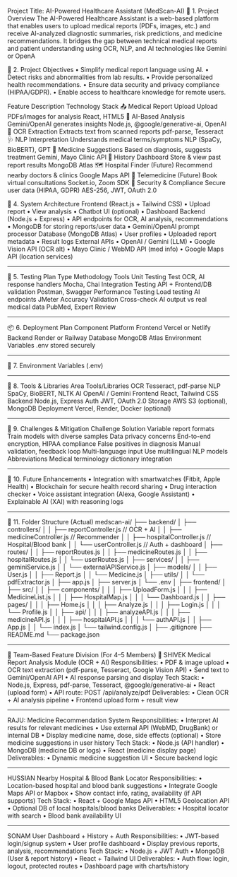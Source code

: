 Project Title: AI-Powered Healthcare Assistant (MedScan-AI)
🧩 1. Project Overview
The AI-Powered Healthcare Assistant is a web-based platform that enables users to upload medical reports (PDFs, images, etc.) and receive AI-analyzed diagnostic summaries, risk predictions, and medicine recommendations. It bridges the gap between technical medical reports and patient understanding using OCR, NLP, and AI technologies like Gemini or OpenA

🎯 2. Project Objectives
•	Simplify medical report language using AI.
•	Detect risks and abnormalities from lab results.
•	Provide personalized health recommendations.
•	Ensure data security and privacy compliance (HIPAA/GDPR).
•	Enable access to healthcare knowledge for remote users.


Feature	Description	Technology Stack
📤 Medical Report Upload	Upload PDFs/images for analysis	React, HTML5
🧠 AI-Based Analysis	Gemini/OpenAI generates insights	Node.js, @google/generative-ai, OpenAI
🔎 OCR Extraction	Extracts text from scanned reports	pdf-parse, Tesseract
🩺 NLP Interpretation	Understands medical terms/symptoms	NLP (SpaCy, BioBERT), GPT
💊 Medicine Suggestions	Based on diagnosis, suggests treatment	Gemini, Mayo Clinic API
🧾 History Dashboard	Store & view past report results	MongoDB Atlas
🗺️ Hospital Finder (Future)	Recommend nearby doctors & clinics	Google Maps API
🧬 Telemedicine (Future)	Book virtual consultations	Socket.io, Zoom SDK
🔐 Security & Compliance	Secure user data (HIPAA, GDPR)	AES-256, JWT, OAuth 2.0

🧱 4. System Architecture
Frontend (React.js + Tailwind CSS)
•	Upload report
•	View analysis
•	Chatbot UI (optional)
•	Dashboard
Backend (Node.js + Express)
•	API endpoints for OCR, AI analysis, recommendations
•	MongoDB for storing reports/user data
•	Gemini/OpenAI prompt processor
Database (MongoDB Atlas)
•	User profiles
•	Uploaded report metadata
•	Result logs
External APIs
•	OpenAI / Gemini (LLM)
•	Google Vision API (OCR alt)
•	Mayo Clinic / WebMD API (med info)
•	Google Maps API (location services)


________________________________________
🧪 5. Testing Plan
Type	Methodology	Tools
Unit Testing	Test OCR, AI response handlers	Mocha, Chai
Integration Testing	API + Frontend/DB validation	Postman, Swagger
Performance Testing	Load testing AI endpoints	JMeter
Accuracy Validation	Cross-check AI output vs real medical data	PubMed, Expert Review


________________________________________
📦 6. Deployment Plan
Component	Platform
Frontend	Vercel or Netlify
Backend	Render or Railway
Database	MongoDB Atlas
Environment Variables	.env stored securely


________________________________________
🔑 7. Environment Variables (.env)

________________________________________
🔧 8. Tools & Libraries
Area	Tools/Libraries
OCR	Tesseract, pdf-parse
NLP	SpaCy, BioBERT, NLTK
AI	OpenAI / Gemini
Frontend	React, Tailwind CSS
Backend	Node.js, Express
Auth	JWT, OAuth 2.0
Storage	AWS S3 (optional), MongoDB
Deployment	Vercel, Render, Docker (optional)
________________________________________

🚧 9. Challenges & Mitigation
Challenge	Solution
Variable report formats	Train models with diverse samples
Data privacy concerns	End-to-end encryption, HIPAA compliance
False positives in diagnosis	Manual validation, feedback loop
Multi-language input	Use multilingual NLP models
Abbreviations	Medical terminology dictionary integration
________________________________________

🔮 10. Future Enhancements
•	Integration with smartwatches (Fitbit, Apple Health)
•	Blockchain for secure health record sharing
•	Drug interaction checker
•	Voice assistant integration (Alexa, Google Assistant)
•	Explainable AI (XAI) with reasoning logs
________________________________________

📁 11. Folder Structure (Actual)
medscan-ai/
├── backend/
│   ├── controllers/
│   │   ├── reportController.js        // OCR + AI
│   │   ├── medicineController.js      // Recommender
│   │   ├── hospitalController.js      // Hospital/Blood bank
│   │   └── userController.js          // Auth + dashboard
│   ├── routes/
│   │   ├── reportRoutes.js
│   │   ├── medicineRoutes.js
│   │   ├── hospitalRoutes.js
│   │   └── userRoutes.js
│   ├── services/
│   │   ├── geminiService.js
│   │   └── externalAPIService.js
│   ├── models/
│   │   ├── User.js
│   │   ├── Report.js
│   │   └── Medicine.js
│   ├── utils/
│   │   └── pdfExtractor.js
│   ├── app.js
│   ├── server.js
│   └── .env
│
├── frontend/
│   ├── src/
│   │   ├── components/
│   │   │   ├── UploadForm.js
│   │   │   ├── MedicineList.js
│   │   │   ├── HospitalMap.js
│   │   │   └── Dashboard.js
│   │   ├── pages/
│   │   │   ├── Home.js
│   │   │   ├── Analyze.js
│   │   │   ├── Login.js
│   │   │   └── Profile.js
│   │   ├── api/
│   │   │   ├── analyzeAPI.js
│   │   │   ├── medicineAPI.js
│   │   │   ├── hospitalAPI.js
│   │   │   └── authAPI.js
│   │   ├── App.js
│   │   └── index.js
│   └── tailwind.config.js
│
├── .gitignore
├── README.md
└── package.json
________________________________________

👥 Team-Based Feature Division (For 4–5 Members)
🔹 SHIVEK 
Medical Report Analysis Module (OCR + AI)
Responsibilities:
•	PDF & image upload
•	OCR text extraction (pdf-parse, Tesseract, Google Vision API)
•	Send text to Gemini/OpenAI API
•	AI response parsing and display
Tech Stack:
•	Node.js, Express, pdf-parse, Tesseract, @google/generative-ai
•	React (upload form)
•	API route: POST /api/analyze/pdf
Deliverables:
•	Clean OCR + AI analysis pipeline
•	Frontend upload form + result view
________________________________________
 RAJU:
 Medicine Recommendation System
Responsibilities:
•	Interpret AI results for relevant medicines
•	Use external API (WebMD, DrugBank) or internal DB
•	Display medicine name, dose, side effects (optional)
•	Store medicine suggestions in user history
Tech Stack:
•	Node.js (API handler)
•	MongoDB (medicine DB or logs)
•	React (medicine display page)
Deliverables:
•	Dynamic medicine suggestion UI
•	Secure backend logic
________________________________________
HUSSIAN
Nearby Hospital & Blood Bank Locator
Responsibilities:
•	Location-based hospital and blood bank suggestions
•	Integrate Google Maps API or Mapbox
•	Show contact info, rating, availability (if API supports)
Tech Stack:
•	React + Google Maps API
•	HTML5 Geolocation API
•	Optional DB of local hospitals/blood banks
Deliverables:
•	Hospital locator with search
•	Blood bank availability UI
________________________________________
SONAM 
User Dashboard + History + Auth
Responsibilities:
•	JWT-based login/signup system
•	User profile dashboard
•	Display previous reports, analysis, recommendations
Tech Stack:
•	Node.js + JWT Auth
•	MongoDB (User & report history)
•	React + Tailwind UI
Deliverables:
•	Auth flow: login, logout, protected routes
•	Dashboard page with charts/history
